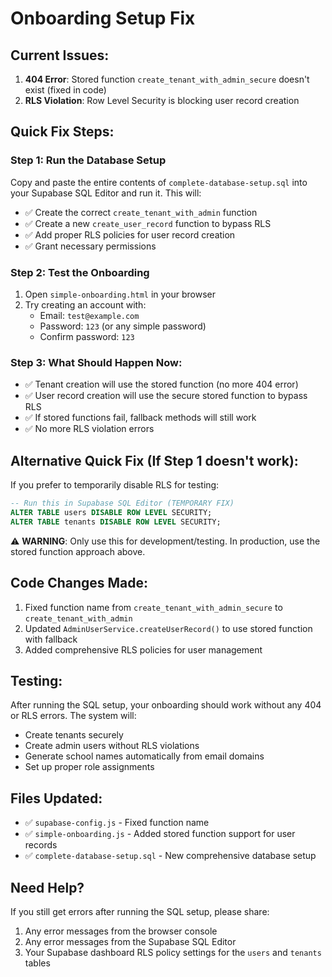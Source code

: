 # Onboarding Setup Fix

## Current Issues:
1. **404 Error**: Stored function `create_tenant_with_admin_secure` doesn't exist (fixed in code)
2. **RLS Violation**: Row Level Security is blocking user record creation

## Quick Fix Steps:

### Step 1: Run the Database Setup
Copy and paste the entire contents of `complete-database-setup.sql` into your Supabase SQL Editor and run it. This will:

- ✅ Create the correct `create_tenant_with_admin` function
- ✅ Create a new `create_user_record` function to bypass RLS
- ✅ Add proper RLS policies for user record creation
- ✅ Grant necessary permissions

### Step 2: Test the Onboarding
1. Open `simple-onboarding.html` in your browser
2. Try creating an account with:
   - Email: `test@example.com`
   - Password: `123` (or any simple password)
   - Confirm password: `123`

### Step 3: What Should Happen Now:
- ✅ Tenant creation will use the stored function (no more 404 error)
- ✅ User record creation will use the secure stored function to bypass RLS
- ✅ If stored functions fail, fallback methods will still work
- ✅ No more RLS violation errors

## Alternative Quick Fix (If Step 1 doesn't work):

If you prefer to temporarily disable RLS for testing:

```sql
-- Run this in Supabase SQL Editor (TEMPORARY FIX)
ALTER TABLE users DISABLE ROW LEVEL SECURITY;
ALTER TABLE tenants DISABLE ROW LEVEL SECURITY;
```

⚠️ **WARNING**: Only use this for development/testing. In production, use the stored function approach above.

## Code Changes Made:
1. Fixed function name from `create_tenant_with_admin_secure` to `create_tenant_with_admin`
2. Updated `AdminUserService.createUserRecord()` to use stored function with fallback
3. Added comprehensive RLS policies for user management

## Testing:
After running the SQL setup, your onboarding should work without any 404 or RLS errors. The system will:
- Create tenants securely
- Create admin users without RLS violations
- Generate school names automatically from email domains
- Set up proper role assignments

## Files Updated:
- ✅ `supabase-config.js` - Fixed function name
- ✅ `simple-onboarding.js` - Added stored function support for user records
- ✅ `complete-database-setup.sql` - New comprehensive database setup

## Need Help?
If you still get errors after running the SQL setup, please share:
1. Any error messages from the browser console
2. Any error messages from the Supabase SQL Editor
3. Your Supabase dashboard RLS policy settings for the `users` and `tenants` tables
